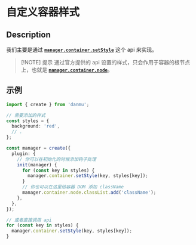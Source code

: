 # 自定义容器样式

## Description

我们主要是通过 [**`manager.container.setStyle`**](../reference/manager-properties/#manager-container-setstyle) 这个 api 来实现。

> [!NOTE] 提示
> 通过官方提供的 api 设置的样式，只会作用于容器的根节点上，也就是 [**`manager.container.node`**](../reference/manager-properties/#manager-container-node)。

## 示例

```ts {14,24}
import { create } from 'danmu';

// 需要添加的样式
const styles = {
  background: 'red',
  // .
};

const manager = create({
  plugin: {
    // 你可以在初始化的时候添加钩子处理
    init(manager) {
      for (const key in styles) {
        manager.container.setStyle(key, styles[key]);
      }
      // 你也可以在这里给容器 DOM 添加 className
      manager.container.node.classList.add('className');
    },
  },
});

// 或者直接调用 api
for (const key in styles) {
  manager.container.setStyle(key, styles[key]);
}
```
